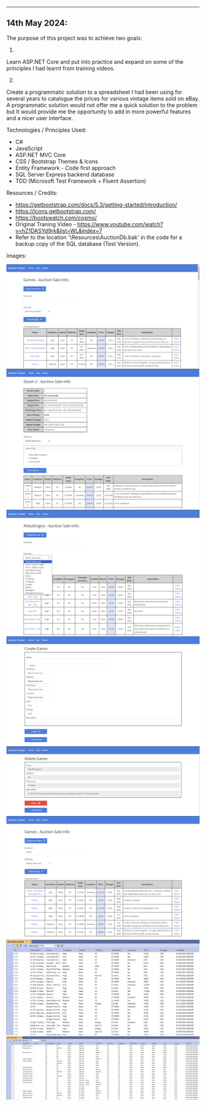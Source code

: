 -----------------------------------------
14th May 2024:
-----------------------------------------

The purpose of this project was to achieve two goals:

1)

Learn ASP.NET Core and put into practice and expand on some of the principles I had learnt from training videos.

2)

Create a programmatic solution to a spreadsheet I had been using for several years to catalogue the prices for various vintage items sold on eBay.  A programmatic solution would not offer me a quick solution to the problem but It would provide me the opportunity to add in more powerful features and a nicer user interface.

Technologies / Principles Used:

- C#
- JavaScript
- ASP.NET MVC Core
- CSS / Bootstrap Themes & Icons
- Entity Framework - Code first approach
- SQL Server Express backend database
- TDD (Microsoft Test Framework + Fluent Assertion)

Resources / Credits:

- https://getbootstrap.com/docs/5.3/getting-started/introduction/
- https://icons.getbootstrap.com/
- https://bootswatch.com/cosmo/
- Original Traning Video - https://www.youtube.com/watch?v=hZ1DASYd9rk&list=WL&index=7
- Refer to the location '\Resources\AuctionDb.bak' in the code for a backup copy of the SQL database (Test Version).

Images:

![Alt text](Images/AuctionTracker1.jpg)
![Alt text](Images/AuctionTracker2.jpg)
![Alt text](Images/AuctionTracker3.jpg)
![Alt text](Images/AuctionTracker4.jpg)
![Alt text](Images/AuctionTracker5.jpg)
![Alt text](Images/AuctionTracker6.jpg)
![Alt text](Images/AuctionTracker7.jpg)
![Alt text](Images/AuctionTracker8.jpg)


